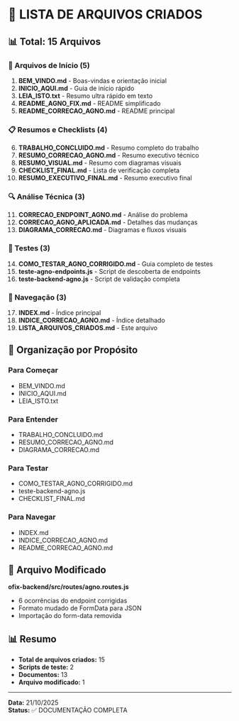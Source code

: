 # 📁 LISTA DE ARQUIVOS CRIADOS

## 📊 Total: 15 Arquivos

### 🌟 Arquivos de Início (5)
1. **BEM_VINDO.md** - Boas-vindas e orientação inicial
2. **INICIO_AQUI.md** - Guia de início rápido
3. **LEIA_ISTO.txt** - Resumo ultra rápido em texto
4. **README_AGNO_FIX.md** - README simplificado
5. **README_CORRECAO_AGNO.md** - README principal

### 📋 Resumos e Checklists (4)
6. **TRABALHO_CONCLUIDO.md** - Resumo completo do trabalho
7. **RESUMO_CORRECAO_AGNO.md** - Resumo executivo técnico
8. **RESUMO_VISUAL.md** - Resumo com diagramas visuais
9. **CHECKLIST_FINAL.md** - Lista de verificação completa
10. **RESUMO_EXECUTIVO_FINAL.md** - Resumo executivo final

### 🔍 Análise Técnica (3)
11. **CORRECAO_ENDPOINT_AGNO.md** - Análise do problema
12. **CORRECAO_AGNO_APLICADA.md** - Detalhes das mudanças
13. **DIAGRAMA_CORRECAO.md** - Diagramas e fluxos visuais

### 🧪 Testes (3)
14. **COMO_TESTAR_AGNO_CORRIGIDO.md** - Guia completo de testes
15. **teste-agno-endpoints.js** - Script de descoberta de endpoints
16. **teste-backend-agno.js** - Script de validação completa

### 📖 Navegação (3)
17. **INDEX.md** - Índice principal
18. **INDICE_CORRECAO_AGNO.md** - Índice detalhado
19. **LISTA_ARQUIVOS_CRIADOS.md** - Este arquivo

## 📂 Organização por Propósito

### Para Começar
- BEM_VINDO.md
- INICIO_AQUI.md
- LEIA_ISTO.txt

### Para Entender
- TRABALHO_CONCLUIDO.md
- RESUMO_CORRECAO_AGNO.md
- DIAGRAMA_CORRECAO.md

### Para Testar
- COMO_TESTAR_AGNO_CORRIGIDO.md
- teste-backend-agno.js
- CHECKLIST_FINAL.md

### Para Navegar
- INDEX.md
- INDICE_CORRECAO_AGNO.md
- README_CORRECAO_AGNO.md

## 🎯 Arquivo Modificado

**ofix-backend/src/routes/agno.routes.js**
- 6 ocorrências do endpoint corrigidas
- Formato mudado de FormData para JSON
- Importação do form-data removida

## 📊 Resumo

- **Total de arquivos criados:** 15
- **Scripts de teste:** 2
- **Documentos:** 13
- **Arquivo modificado:** 1

---

**Data:** 21/10/2025  
**Status:** ✅ DOCUMENTAÇÃO COMPLETA
